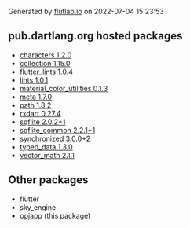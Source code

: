 Generated by [flutlab.io](https://flutlab.io) on 2022-07-04 15:23:53


## pub.dartlang.org hosted packages

 - [characters 1.2.0](https://pub.dartlang.org/packages/characters/versions/1.2.0)
 - [collection 1.15.0](https://pub.dartlang.org/packages/collection/versions/1.15.0)
 - [flutter_lints 1.0.4](https://pub.dartlang.org/packages/flutter_lints/versions/1.0.4)
 - [lints 1.0.1](https://pub.dartlang.org/packages/lints/versions/1.0.1)
 - [material_color_utilities 0.1.3](https://pub.dartlang.org/packages/material_color_utilities/versions/0.1.3)
 - [meta 1.7.0](https://pub.dartlang.org/packages/meta/versions/1.7.0)
 - [path 1.8.2](https://pub.dartlang.org/packages/path/versions/1.8.2)
 - [rxdart 0.27.4](https://pub.dartlang.org/packages/rxdart/versions/0.27.4)
 - [sqflite 2.0.2+1](https://pub.dartlang.org/packages/sqflite/versions/2.0.2+1)
 - [sqflite_common 2.2.1+1](https://pub.dartlang.org/packages/sqflite_common/versions/2.2.1+1)
 - [synchronized 3.0.0+2](https://pub.dartlang.org/packages/synchronized/versions/3.0.0+2)
 - [typed_data 1.3.0](https://pub.dartlang.org/packages/typed_data/versions/1.3.0)
 - [vector_math 2.1.1](https://pub.dartlang.org/packages/vector_math/versions/2.1.1)

## Other packages

 - flutter
 - sky_engine
 - opjapp (this package)

